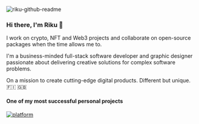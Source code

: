 ![riku-github-readme](https://user-images.githubusercontent.com/22136575/163757055-c1424666-3f40-4e45-b787-db37ee82037f.jpg)

### Hi there, I'm Riku 👋


I work on crypto, NFT and Web3 projects and collaborate on open-source packages when the time allows me to.

I'm a business-minded full-stack software developer and graphic designer passionate about delivering creative solutions for complex software problems.

On a mission to create cutting-edge digital products. Different but unique. 🇫🇮 🇬🇧

#### One of my most successful personal projects

[![platform](https://img.shields.io/packagist/dt/adbario/php-dot-notation?label=php-dot-notation&style=for-the-badge)](https://github.com/adbario/php-dot-notation)
